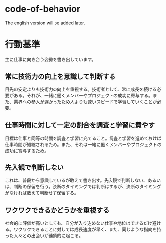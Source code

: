 code-of-behavior
================

The english version will be added later.

行動基準
=======

主に仕事に向き合う姿勢を書き出しています。

## 常に技術力の向上を意識して判断する

目先の安定よりも技術力の向上を重視する。技術者として、常に成長を続ける必要がある。それが、一緒に働くメンバーやプロジェクトの成功に寄与する。また、業界への参入が遅かったため人よりも速いスピードで学習していくことが必要。

## 仕事時間に対して一定の割合を調査と学習に費やす

目標は仕事と同等の時間を調査と学習に充てること。調査と学習を進めておけば仕事時間が短縮されるため。また、それは一緒に働くメンバーやプロジェクトの成功に寄与するため。

## 先入観で判断しない

これは、普段から意識しているが敢えて書き出す。先入観で判断しない、あるいは、判断の保留を行う。決断のタイミングでは判断はするが、決断のタイミングがなければ敢えて判断せず保留する。

## ワクワクできるかどうかを重視する

社会的に評価が高いとしても、自分が入り込めない仕事や地位はできるだけ避ける。ワクワクできることに対しては成長速度が早く、また、同じような指向を持った人々との出会いが連鎖的に起こる。